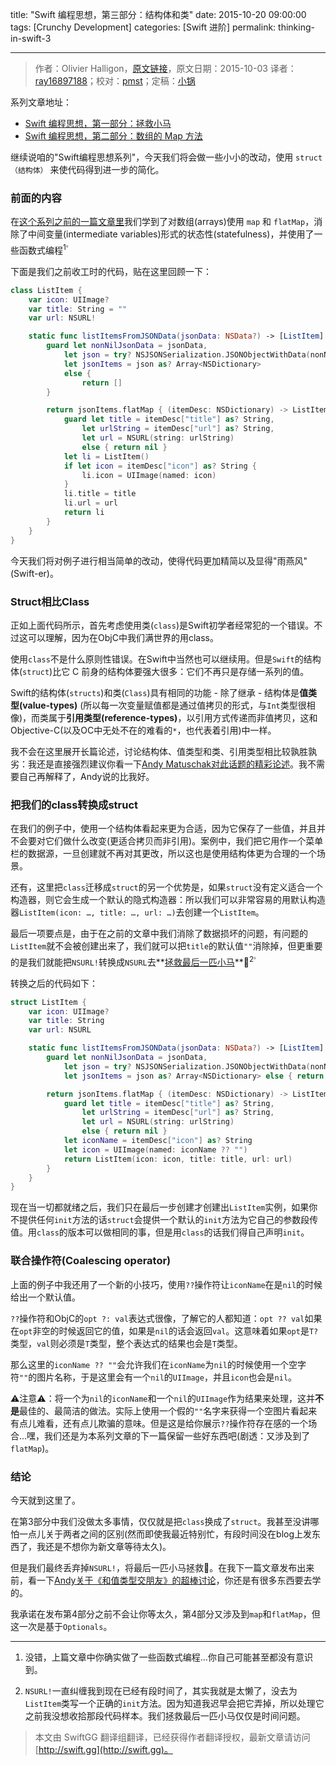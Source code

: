 title: "Swift 编程思想，第三部分：结构体和类"
date: 2015-10-20 09:00:00
tags: [Crunchy Development]
categories: [Swift 进阶]
permalink: thinking-in-swift-3

---
> 作者：Olivier Halligon，[原文链接](http://alisoftware.github.io/swift/2015/10/03/thinking-in-swift-3/)，原文日期：2015-10-03
> 译者：[ray16897188](http://www.jianshu.com/users/97c49dfd1f9f/latest_articles)；校对：[pmst](http://www.jianshu.com/users/596f2ba91ce9/latest_articles)；定稿：[小锅](http://www.jianshu.com/users/3b40e55ec6d5/latest_articles)
  








系列文章地址：

* [Swift 编程思想，第一部分：拯救小马](http://swift.gg/2015/09/29/thinking-in-swift-1/)
* [Swift 编程思想，第二部分：数组的 Map 方法](http://swift.gg/2015/10/09/thinking-in-swift-2/)

继续说咱的"Swift编程思想系列"，今天我们将会做一些小小的改动，使用 `struct（结构体）` 来使代码得到进一步的简化。

<!--more-->

### 前面的内容
在[这个系列之前的一篇文章里](http://alisoftware.github.io/swift/2015/09/20/thinking-in-swift-2/)我们学到了对数组(arrays)使用 `map` 和 `flatMap`，消除了中间变量(intermediate variables)形式的状态性(statefulness)，并使用了一些函数式编程<sup>1<sup>。

下面是我们之前收工时的代码，贴在这里回顾一下：
```swift
class ListItem {
    var icon: UIImage?
    var title: String = ""
    var url: NSURL!

    static func listItemsFromJSONData(jsonData: NSData?) -> [ListItem] {
        guard let nonNilJsonData = jsonData,
            let json = try? NSJSONSerialization.JSONObjectWithData(nonNilJsonData, options: []),
            let jsonItems = json as? Array<NSDictionary>
            else {
                return []
        }

        return jsonItems.flatMap { (itemDesc: NSDictionary) -> ListItem? in
            guard let title = itemDesc["title"] as? String,
                let urlString = itemDesc["url"] as? String,
                let url = NSURL(string: urlString)
                else { return nil }
            let li = ListItem()
            if let icon = itemDesc["icon"] as? String {
                li.icon = UIImage(named: icon)
            }
            li.title = title
            li.url = url
            return li
        }
    }
}
```
今天我们将对例子进行相当简单的改动，使得代码更加精简以及显得"雨燕风"(Swift-er)。

### Struct相比Class

正如上面代码所示，首先考虑使用类(`class`)是Swift初学者经常犯的一个错误。不过这可以理解，因为在ObjC中我们满世界的用class。

使用`class`不是什么原则性错误。在Swift中当然也可以继续用。但是`Swift`的结构体(`struct`)比它 C 前身的结构体要强大很多：它们不再只是存储一系列的值。

Swift的结构体(`structs`)和类(`Class`)具有相同的功能 - 除了继承 - 结构体是**值类型(value-types)** (所以每一次变量赋值都是通过值拷贝的形式，与`Int`类型很相像)，而类属于**引用类型(reference-types)**，以引用方式传递而非值拷贝，这和Objective-C(以及OC中无处不在的难看的`*`，也代表着引用)中一样。

我不会在这里展开长篇论述，讨论结构体、值类型和类、引用类型相比较孰胜孰劣：我还是直接强烈建议你看一下[Andy Matuschak对此话题的精彩论述](https://realm.io/news/andy-matuschak-controlling-complexity/)。我不需要自己再解释了，Andy说的比我好。

### 把我们的class转换成struct
在我们的例子中，使用一个结构体看起来更为合适，因为它保存了一些值，并且并不会要对它们做什么改变(更适合拷贝而非引用)。案例中，我们把它用作一个菜单栏的数据源，一旦创建就不再对其更改，所以这也是使用结构体更为合理的一个场景。

还有，这里把`class`迁移成`struct`的另一个优势是，如果`struct`没有定义适合一个构造器，则它会生成一个默认的隐式构造器：所以我们可以非常容易的用默认构造器`ListItem(icon: …, title: …, url: …)`去创建一个`ListItem`。

最后一项要点是，由于在之前的文章中我们消除了数据损坏的问题，有问题的`ListItem`就不会被创建出来了，我们就可以把`title`的默认值`""`消除掉，但更重要的是我们就能把`NSURL!`转换成`NSURL`去**[拯救最后一匹小马](http://alisoftware.github.io/swift/2015/09/06/thinking-in-swift-1/)**🐴<sup>2<sup>。

转换之后的代码如下：
```swift
struct ListItem {
    var icon: UIImage?
    var title: String
    var url: NSURL

    static func listItemsFromJSONData(jsonData: NSData?) -> [ListItem] {
        guard let nonNilJsonData = jsonData,
            let json = try? NSJSONSerialization.JSONObjectWithData(nonNilJsonData, options: []),
            let jsonItems = json as? Array<NSDictionary> else { return [] }

        return jsonItems.flatMap { (itemDesc: NSDictionary) -> ListItem? in
            guard let title = itemDesc["title"] as? String,
                let urlString = itemDesc["url"] as? String,
                let url = NSURL(string: urlString)
                else { return nil }
            let iconName = itemDesc["icon"] as? String
            let icon = UIImage(named: iconName ?? "")
            return ListItem(icon: icon, title: title, url: url)
        }
    }
}
```

现在当一切都就绪之后，我们只在最后一步创建才创建出`ListItem`实例，如果你不提供任何`init`方法的话`struct`会提供一个默认的`init`方法为它自己的参数段传值。用`class`的版本可以做相同的事，但是用`class`的话我们得自己声明`init`。

### 联合操作符(Coalescing operator)
上面的例子中我还用了一个新的小技巧，使用`??`操作符让`iconName`在是`nil`的时候给出一个默认值。

`??`操作符和ObjC的`opt ?: val`表达式很像，了解它的人都知道：`opt ?? val`如果在`opt`非空的时候返回它的值，如果是`nil`的话会返回`val`。这意味着如果`opt`是`T?`类型，`val`则必须是`T`类型，整个表达式的结果也会是`T`类型。

那么这里的`iconName ?? ""`会允许我们在`iconName`为`nil`的时候使用一个空字符`""`的图片名称，于是这里会有一个`nil`的`UIImage`，并且`icon`也会是`nil`。

⚠️注意⚠️：将一个为`nil`的`iconName`和一个`nil`的`UIImage`作为结果来处理，这并**不是**最佳的、最简洁的做法。实际上使用一个假的`""`名字来获得一个空图片看起来有点儿难看，还有点儿欺骗的意味。但是这是给你展示`??`操作符存在感的一个场合...嘿，我们还是为本系列文章的下一篇保留一些好东西吧(剧透：又涉及到了`flatMap`)。

### 结论
今天就到这里了。

在第3部分中我们没做太多事情，仅仅就是把`class`换成了`struct`。我甚至没讲哪怕一点儿关于两者之间的区别(然而即使我最近特别忙，有段时间没在blog上发东西了，我还是不想你为新文章等待太久)。

但是我们最终丢弃掉`NSURL!`，将最后一匹小马拯救🎉。在我下一篇文章发布出来前，看一下[Andy关于《和值类型交朋友》的超棒讨论](https://realm.io/news/andy-matuschak-controlling-complexity/)，你还是有很多东西要去学的。

我承诺在发布第4部分之前不会让你等太久，第4部分又涉及到`map`和`flatMap`，但这一次是基于`Optionals`。

----

1. 没错，上篇文章中你确实做了一些函数式编程...你自己可能甚至都没有意识到。

2. `NSURL!`一直纠缠我到现在已经有段时间了，其实我就是太懒了，没去为`ListItem`类写一个正确的`init`方法。因为知道我迟早会把它弄掉，所以处理它之前我没想收拾那段代码样本。我们拯救最后一匹小马仅仅是时间问题。
> 本文由 SwiftGG 翻译组翻译，已经获得作者翻译授权，最新文章请访问 [http://swift.gg](http://swift.gg)。